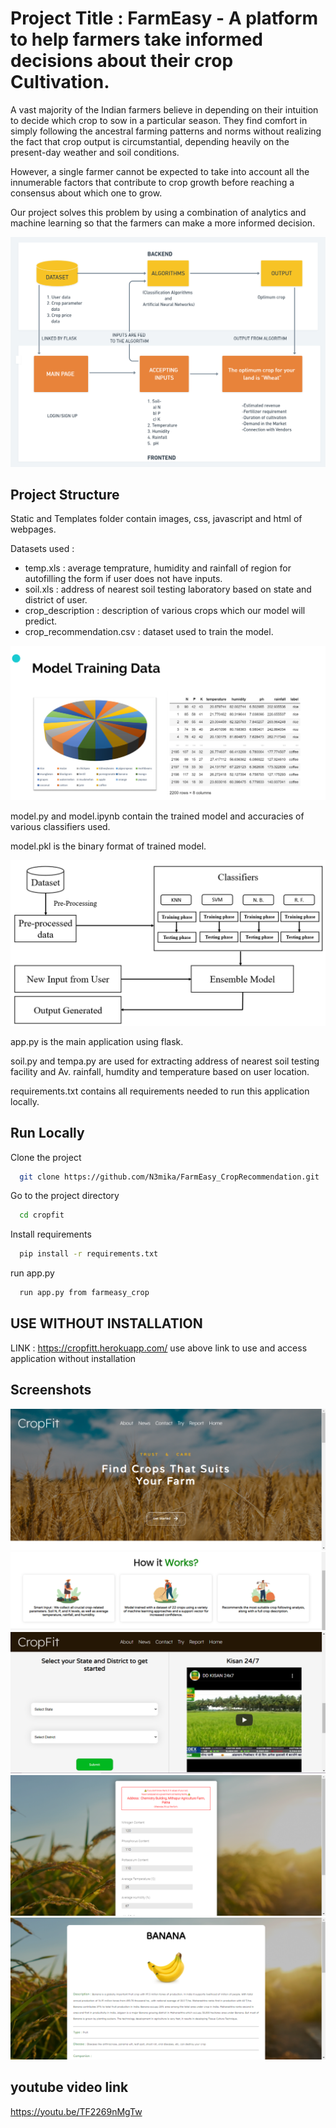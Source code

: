
# Project Title : FarmEasy - A platform to help farmers take informed decisions about their crop Cultivation.

 A vast majority of the Indian farmers believe in depending on their intuition to decide which crop to sow in a particular season. They find comfort in simply following the ancestral farming patterns and norms without realizing the fact that crop output is circumstantial, depending heavily on the present-day weather and soil conditions. 

 However, a single farmer cannot be expected to take into account all the innumerable factors that contribute to crop growth before reaching a consensus about which one to grow. 

 Our project solves this problem by using a combination of analytics and machine learning so that the farmers can make a more informed decision.

![architecture](assets/architecture.png)




## Project Structure
Static and Templates folder contain images, css, javascript and html of webpages.

Datasets used :
- temp.xls : average temprature, humidity and rainfall of region for autofilling the form if user does not have inputs.
- soil.xls : address of nearest soil testing laboratory based on state and district of user.
- crop_description : description of various crops which our model will predict.
- crop_recommendation.csv : dataset used to train the model.

![architecture](assets/data.PNG)

model.py and model.ipynb contain the trained model and accuracies of various classifiers used.

model.pkl is the binary format of trained model.


![architecture](assets/backend.png)


app.py is the main application using flask.

soil.py and tempa.py are used for extracting address of nearest soil testing facility and Av. rainfall, humdity and temperature based on user location. 

requirements.txt contains all requirements needed to run this application locally.





## Run Locally

Clone the project

```bash
  git clone https://github.com/N3mika/FarmEasy_CropRecommendation.git
```

Go to the project directory

```bash
  cd cropfit
```

Install requirements

```bash
  pip install -r requirements.txt
```

run app.py 

```bash
  run app.py from farmeasy_crop
```

## USE WITHOUT INSTALLATION
 LINK : https://cropfitt.herokuapp.com/
 use above link to use and access application without installation 


## Screenshots
![architecture](assets/home1.PNG)
![architecture](assets/works.png)
![architecture](assets/home2.PNG)
![architecture](assets/form1.png)
![architecture](assets/output1.png)


## youtube video link
https://youtu.be/TF2269nMgTw
